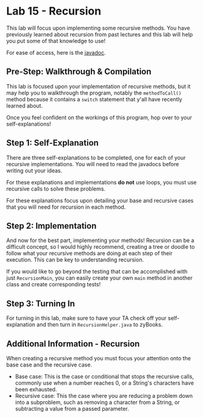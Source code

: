# Lab 15 - Recursion
This lab will focus upon implementing some recursive methods. You have previously learned about recursion from past lectures and this lab will help you put some of that knowledge to use!

For ease of access, here is the [javadoc](https://www.cs.colostate.edu/~cs163/javadoc/lab15/package-summary.html).

## Pre-Step: Walkthrough & Compilation
This lab is focused upon your implementation of recursive methods, but it may help you to walkthrough the program, notably the `methodToCall()` method because it contains a `switch` statement that y'all have recently learned about.

Once you feel confident on the workings of this program, hop over to your self-explanations!

## Step 1: Self-Explanation
There are three self-explanations to be completed, one for each of your recursive implementations. You will need to read the javadocs before writing out your ideas.

For these explanations and implementations **do not** use loops, you must use recursive calls to solve these problems.

For these explanations focus upon detailing your base and recursive cases that you will need for recursion in each method.

## Step 2: Implementation
And now for the best part, implementing your methods! Recursion can be a difficult concept, so I would highly recommend, creating a tree or doodle to follow what your recursive methods are doing at each step of their execution. This can be key to understanding recursion.

If you would like to go beyond the testing that can be accomplished with just `RecursionMain`, you can easily create your own `main` method in another class and create corresponding tests!

## Step 3: Turning In
For turning in this lab, make sure to have your TA check off your self-explanation and then turn in `RecursionHelper.java` to zyBooks.

## Additional Information - Recursion
When creating a recursive method you must focus your attention onto the base case and the recursive case.
<ul>
  <li>Base case: This is the case or conditional that stops the recursive calls, commonly use when a number reaches 0, or a String's characters have been exhausted.</li>  
  <li>Recursive case: This the case where you are reducing a problem down into a subproblem, such as removing a character from a String, or subtracting a value from a passed parameter.</li>
</ul>
